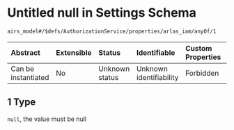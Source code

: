 # Untitled null in Settings Schema

```txt
airs_model#/$defs/AuthorizationService/properties/arlas_iam/anyOf/1
```



| Abstract            | Extensible | Status         | Identifiable            | Custom Properties | Additional Properties | Access Restrictions | Defined In                                                                   |
| :------------------ | :--------- | :------------- | :---------------------- | :---------------- | :-------------------- | :------------------ | :--------------------------------------------------------------------------- |
| Can be instantiated | No         | Unknown status | Unknown identifiability | Forbidden         | Allowed               | none                | [model.schema.json\*](../../../out/model.schema.json "open original schema") |

## 1 Type

`null`, the value must be null
